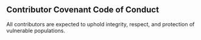 ## Contributor Covenant Code of Conduct

All contributors are expected to uphold integrity, respect, and protection of vulnerable populations.
